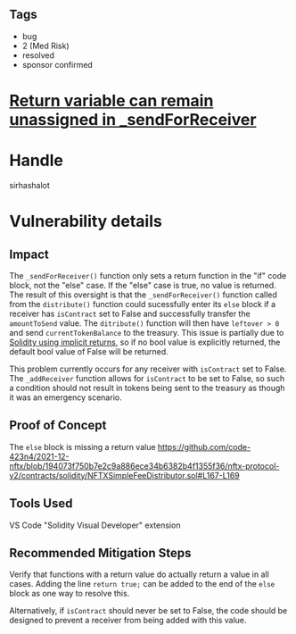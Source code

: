 ## Tags

- bug
- 2 (Med Risk)
- resolved
- sponsor confirmed

# [Return variable can remain unassigned in _sendForReceiver](https://github.com/code-423n4/2021-12-nftx-findings/issues/121) 

# Handle

sirhashalot


# Vulnerability details

## Impact

The `_sendForReceiver()` function only sets a return function in the "if" code block, not the "else" case. If the "else" case is true, no value is returned. The result of this oversight is that the `_sendForReceiver()` function called from the `distribute()` function could sucessfully enter its `else` block if a receiver has `isContract` set to False and successfully transfer the `amountToSend` value. The `ditribute()` function will then have `leftover > 0` and send `currentTokenBalance` to the treasury. This issue is partially due to [Solidity using implicit returns](https://github.com/ethereum/solidity/issues/2951), so if no bool value is explicitly returned, the default bool value of False will be returned.

This problem currently occurs for any receiver with `isContract` set to False. The `_addReceiver` function allows for `isContract` to be set to False, so such a condition should not result in tokens being sent to the treasury as though it was an emergency scenario.

## Proof of Concept

The `else` block is missing a return value
https://github.com/code-423n4/2021-12-nftx/blob/194073f750b7e2c9a886ece34b6382b4f1355f36/nftx-protocol-v2/contracts/solidity/NFTXSimpleFeeDistributor.sol#L167-L169

## Tools Used

VS Code "Solidity Visual Developer" extension

## Recommended Mitigation Steps

Verify that functions with a return value do actually return a value in all cases. Adding the line `return true;` can be added to the end of the `else` block as one way to resolve this.

Alternatively, if `isContract` should never be set to False, the code should be designed to prevent a receiver from being added with this value.

